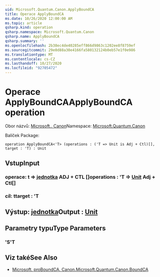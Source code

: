 ```yaml
---
uid: Microsoft.Quantum.Canon.ApplyBoundCA
title: Operace ApplyBoundCA
ms.date: 10/26/2020 12:00:00 AM
ms.topic: article
qsharp.kind: operation
qsharp.namespace: Microsoft.Quantum.Canon
qsharp.name: ApplyBoundCA
qsharp.summary: ''
ms.openlocfilehash: 2b38ec4de40285eff866d9863c1202ee8f8759ef
ms.sourcegitcommit: 29e0d88a30e4166fa580132124b0eb57e1f0e986
ms.translationtype: MT
ms.contentlocale: cs-CZ
ms.lasthandoff: 10/27/2020
ms.locfileid: "92705472"
---
```

# <a name="applyboundca-operation"></a><span data-ttu-id="34fb9-102">Operace ApplyBoundCA</span><span class="sxs-lookup"><span data-stu-id="34fb9-102">ApplyBoundCA operation</span></span>

<span data-ttu-id="34fb9-103">Obor názvů: [Microsoft.. Canon](xref:Microsoft.Quantum.Canon)</span><span class="sxs-lookup"><span data-stu-id="34fb9-103">Namespace: [Microsoft.Quantum.Canon](xref:Microsoft.Quantum.Canon)</span></span>

<span data-ttu-id="34fb9-104">Balíček [](https://nuget.org/packages/)</span><span class="sxs-lookup"><span data-stu-id="34fb9-104">Package: [](https://nuget.org/packages/)</span></span>




```qsharp
operation ApplyBoundCA<'T> (operations : ('T => Unit is Adj + Ctl)[], target : 'T) : Unit
```


## <a name="input"></a><span data-ttu-id="34fb9-105">Vstup</span><span class="sxs-lookup"><span data-stu-id="34fb9-105">Input</span></span>

### <a name="operations--t--unit-adj--ctl"></a><span data-ttu-id="34fb9-106">operace: t => [jednotka](xref:microsoft.quantum.lang-ref.unit) ADJ + CTL []</span><span class="sxs-lookup"><span data-stu-id="34fb9-106">operations : 'T => [Unit](xref:microsoft.quantum.lang-ref.unit) Adj + Ctl[]</span></span>




### <a name="target--t"></a><span data-ttu-id="34fb9-107">cíl: t</span><span class="sxs-lookup"><span data-stu-id="34fb9-107">target : 'T</span></span>





## <a name="output--unit"></a><span data-ttu-id="34fb9-108">Výstup: [jednotka](xref:microsoft.quantum.lang-ref.unit)</span><span class="sxs-lookup"><span data-stu-id="34fb9-108">Output : [Unit](xref:microsoft.quantum.lang-ref.unit)</span></span>



## <a name="type-parameters"></a><span data-ttu-id="34fb9-109">Parametry typu</span><span class="sxs-lookup"><span data-stu-id="34fb9-109">Type Parameters</span></span>

### <a name="t"></a><span data-ttu-id="34fb9-110">'S</span><span class="sxs-lookup"><span data-stu-id="34fb9-110">'T</span></span>



## <a name="see-also"></a><span data-ttu-id="34fb9-111">Viz také</span><span class="sxs-lookup"><span data-stu-id="34fb9-111">See Also</span></span>

- [<span data-ttu-id="34fb9-112">Microsoft. proBoundCA. Canon.</span><span class="sxs-lookup"><span data-stu-id="34fb9-112">Microsoft.Quantum.Canon.BoundCA</span></span>](xref:Microsoft.Quantum.Canon.BoundCA)